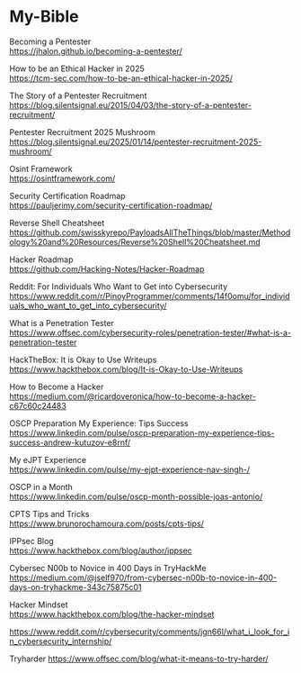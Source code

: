 # My-Bible

Becoming a Pentester    
https://jhalon.github.io/becoming-a-pentester/

How to be an Ethical Hacker in 2025    
https://tcm-sec.com/how-to-be-an-ethical-hacker-in-2025/

The Story of a Pentester Recruitment    
https://blog.silentsignal.eu/2015/04/03/the-story-of-a-pentester-recruitment/

Pentester Recruitment 2025 Mushroom    
https://blog.silentsignal.eu/2025/01/14/pentester-recruitment-2025-mushroom/

Osint Framework    
https://osintframework.com/

Security Certification Roadmap    
https://pauljerimy.com/security-certification-roadmap/

Reverse Shell Cheatsheet    
https://github.com/swisskyrepo/PayloadsAllTheThings/blob/master/Methodology%20and%20Resources/Reverse%20Shell%20Cheatsheet.md

Hacker Roadmap    
https://github.com/Hacking-Notes/Hacker-Roadmap

Reddit: For Individuals Who Want to Get into Cybersecurity    
https://www.reddit.com/r/PinoyProgrammer/comments/14f0omu/for_individuals_who_want_to_get_into_cybersecurity/

What is a Penetration Tester    
https://www.offsec.com/cybersecurity-roles/penetration-tester/#what-is-a-penetration-tester

HackTheBox: It is Okay to Use Writeups    
https://www.hackthebox.com/blog/It-is-Okay-to-Use-Writeups

How to Become a Hacker    
https://medium.com/@ricardoveronica/how-to-become-a-hacker-c67c60c24483

OSCP Preparation My Experience: Tips Success    
https://www.linkedin.com/pulse/oscp-preparation-my-experience-tips-success-andrew-kutuzov-e8rnf/

My eJPT Experience    
https://www.linkedin.com/pulse/my-ejpt-experience-nav-singh-/

OSCP in a Month    
https://www.linkedin.com/pulse/oscp-month-possible-joas-antonio/

CPTS Tips and Tricks    
https://www.brunorochamoura.com/posts/cpts-tips/

IPPsec Blog    
https://www.hackthebox.com/blog/author/ippsec

Cybersec N00b to Novice in 400 Days in TryHackMe    
https://medium.com/@jself970/from-cybersec-n00b-to-novice-in-400-days-on-tryhackme-343c75875c01

Hacker Mindset       
https://www.hackthebox.com/blog/the-hacker-mindset

https://www.reddit.com/r/cybersecurity/comments/jgn66l/what_i_look_for_in_cybersecurity_internship/

Tryharder 
https://www.offsec.com/blog/what-it-means-to-try-harder/
